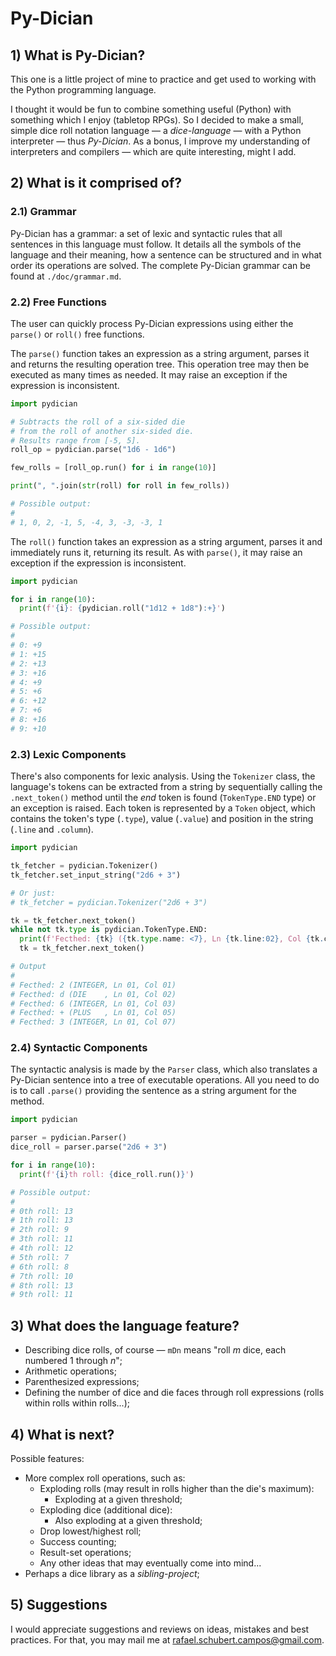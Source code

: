 # Py-Dician

## 1) What is Py-Dician?

This one is a little project of mine to practice and get used to working with the Python programming language.

I thought it would be fun to combine something useful (Python) with something which I enjoy (tabletop RPGs). So I decided to make a small, simple dice roll notation language — a _dice-language_ — with a Python interpreter — thus _Py-Dician_. As a bonus, I improve my understanding of interpreters and compilers — which are quite interesting, might I add.

## 2) What is it comprised of?

### 2.1) Grammar

Py-Dician has a grammar: a set of lexic and syntactic rules that all sentences in this language must follow. It details all the symbols of the language and their meaning, how a sentence can be structured and in what order its operations are solved. The complete Py-Dician grammar can be found at `./doc/grammar.md`.

### 2.2) Free Functions

The user can quickly process Py-Dician expressions using either the `parse()` or `roll()` free functions.

The `parse()` function takes an expression as a string argument, parses it and returns the resulting operation tree. This operation tree may then be executed as many times as needed. It may raise an exception if the expression is inconsistent.

```Python
import pydician

# Subtracts the roll of a six-sided die
# from the roll of another six-sided die.
# Results range from [-5, 5].
roll_op = pydician.parse("1d6 - 1d6")

few_rolls = [roll_op.run() for i in range(10)]

print(", ".join(str(roll) for roll in few_rolls))

# Possible output:
#
# 1, 0, 2, -1, 5, -4, 3, -3, -3, 1
```

The `roll()` function takes an expression as a string argument, parses it and immediately runs it, returning its result. As with `parse()`, it may raise an exception if the expression is inconsistent.

```Python
import pydician

for i in range(10):
  print(f'{i}: {pydician.roll("1d12 + 1d8"):+}')

# Possible output:
#
# 0: +9
# 1: +15
# 2: +13
# 3: +16
# 4: +9
# 5: +6
# 6: +12
# 7: +6
# 8: +16
# 9: +10
```

### 2.3) Lexic Components

There's also components for lexic analysis. Using the `Tokenizer` class, the language's tokens can be extracted from a string by sequentially calling the `.next_token()` method until the _end_ token is found (`TokenType.END` type) or an exception is raised. Each token is represented by a `Token` object, which contains the token's type (`.type`), value (`.value`) and position in the string (`.line` and `.column`).

```Python
import pydician

tk_fetcher = pydician.Tokenizer()
tk_fetcher.set_input_string("2d6 + 3")

# Or just:
# tk_fetcher = pydician.Tokenizer("2d6 + 3")

tk = tk_fetcher.next_token()
while not tk.type is pydician.TokenType.END:
  print(f'Fecthed: {tk} ({tk.type.name: <7}, Ln {tk.line:02}, Col {tk.column:02})')
  tk = tk_fetcher.next_token()

# Output
#
# Fecthed: 2 (INTEGER, Ln 01, Col 01)
# Fecthed: d (DIE    , Ln 01, Col 02)
# Fecthed: 6 (INTEGER, Ln 01, Col 03)
# Fecthed: + (PLUS   , Ln 01, Col 05)
# Fecthed: 3 (INTEGER, Ln 01, Col 07)
```

### 2.4) Syntactic Components

The syntactic analysis is made by the `Parser` class, which also translates a Py-Dician sentence into a tree of executable operations. All you need to do is to call `.parse()` providing the sentence as a string argument for the method.

```Python
import pydician

parser = pydician.Parser()
dice_roll = parser.parse("2d6 + 3")

for i in range(10):
  print(f'{i}th roll: {dice_roll.run()}')

# Possible output:
#
# 0th roll: 13
# 1th roll: 13
# 2th roll: 9
# 3th roll: 11
# 4th roll: 12
# 5th roll: 7
# 6th roll: 8
# 7th roll: 10
# 8th roll: 13
# 9th roll: 11
```

## 3) What does the language feature?

- Describing dice rolls, of course — `mDn` means "roll _m_ dice, each numbered 1 through _n_";
- Arithmetic operations;
- Parenthesized expressions;
- Defining the number of dice and die faces through roll expressions (rolls within rolls within rolls...);

## 4) What is next?

Possible features:

- More complex roll operations, such as:
  - Exploding rolls (may result in rolls higher than the die's maximum):
    - Exploding at a given threshold;
  - Exploding dice (additional dice):
    - Also exploding at a given threshold;
  - Drop lowest/highest roll;
  - Success counting;
  - Result-set operations;
  - Any other ideas that may eventually come into mind...
- Perhaps a dice library as a _sibling-project_;

## 5) Suggestions

I would appreciate suggestions and reviews on ideas, mistakes and best practices. For that, you may mail me at rafael.schubert.campos@gmail.com.
